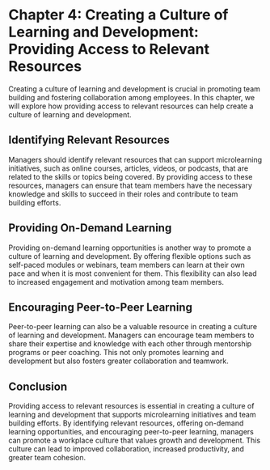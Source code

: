 Chapter 4: Creating a Culture of Learning and Development: Providing Access to Relevant Resources
=================================================================================================

Creating a culture of learning and development is crucial in promoting team building and fostering collaboration among employees. In this chapter, we will explore how providing access to relevant resources can help create a culture of learning and development.

Identifying Relevant Resources
------------------------------

Managers should identify relevant resources that can support microlearning initiatives, such as online courses, articles, videos, or podcasts, that are related to the skills or topics being covered. By providing access to these resources, managers can ensure that team members have the necessary knowledge and skills to succeed in their roles and contribute to team building efforts.

Providing On-Demand Learning
----------------------------

Providing on-demand learning opportunities is another way to promote a culture of learning and development. By offering flexible options such as self-paced modules or webinars, team members can learn at their own pace and when it is most convenient for them. This flexibility can also lead to increased engagement and motivation among team members.

Encouraging Peer-to-Peer Learning
---------------------------------

Peer-to-peer learning can also be a valuable resource in creating a culture of learning and development. Managers can encourage team members to share their expertise and knowledge with each other through mentorship programs or peer coaching. This not only promotes learning and development but also fosters greater collaboration and teamwork.

Conclusion
----------

Providing access to relevant resources is essential in creating a culture of learning and development that supports microlearning initiatives and team building efforts. By identifying relevant resources, offering on-demand learning opportunities, and encouraging peer-to-peer learning, managers can promote a workplace culture that values growth and development. This culture can lead to improved collaboration, increased productivity, and greater team cohesion.
